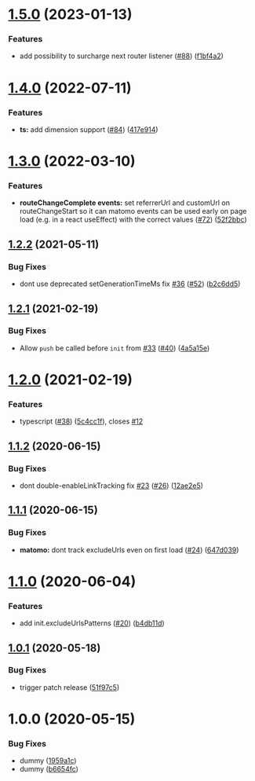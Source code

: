 # [1.5.0](https://github.com/SocialGouv/matomo-next/compare/v1.4.0...v1.5.0) (2023-01-13)


### Features

* add possibility to surcharge next router listener  ([#88](https://github.com/SocialGouv/matomo-next/issues/88)) ([f1bf4a2](https://github.com/SocialGouv/matomo-next/commit/f1bf4a2e32b0ffb74a994eaeb4cff73f15591031))

# [1.4.0](https://github.com/SocialGouv/matomo-next/compare/v1.3.0...v1.4.0) (2022-07-11)


### Features

* **ts:** add dimension support ([#84](https://github.com/SocialGouv/matomo-next/issues/84)) ([417e914](https://github.com/SocialGouv/matomo-next/commit/417e914d6a72e61ff056319f8f1bb1724145bec8))

# [1.3.0](https://github.com/SocialGouv/matomo-next/compare/v1.2.2...v1.3.0) (2022-03-10)


### Features

* **routeChangeComplete events:** set referrerUrl and customUrl on routeChangeStart so it can matomo events can be used early on page load (e.g. in a react useEffect) with the correct values ([#72](https://github.com/SocialGouv/matomo-next/issues/72)) ([52f2bbc](https://github.com/SocialGouv/matomo-next/commit/52f2bbc5bad294d07a8e14315081c289622b6c11))

## [1.2.2](https://github.com/SocialGouv/matomo-next/compare/v1.2.1...v1.2.2) (2021-05-11)


### Bug Fixes

* dont use deprecated setGenerationTimeMs fix [#36](https://github.com/SocialGouv/matomo-next/issues/36) ([#52](https://github.com/SocialGouv/matomo-next/issues/52)) ([b2c6dd5](https://github.com/SocialGouv/matomo-next/commit/b2c6dd51a243757583e0ec3a37c59d21f7da8b3b))

## [1.2.1](https://github.com/SocialGouv/matomo-next/compare/v1.2.0...v1.2.1) (2021-02-19)


### Bug Fixes

* Allow `push` be called before `init` from [#33](https://github.com/SocialGouv/matomo-next/issues/33) ([#40](https://github.com/SocialGouv/matomo-next/issues/40)) ([4a5a15e](https://github.com/SocialGouv/matomo-next/commit/4a5a15e1cb324a637c09177af8f454d17c58b2e0))

# [1.2.0](https://github.com/SocialGouv/matomo-next/compare/v1.1.2...v1.2.0) (2021-02-19)


### Features

* typescript ([#38](https://github.com/SocialGouv/matomo-next/issues/38)) ([5c4cc1f](https://github.com/SocialGouv/matomo-next/commit/5c4cc1fd692d2638267b7a3c0bc014a82048b718)), closes [#12](https://github.com/SocialGouv/matomo-next/issues/12)

## [1.1.2](https://github.com/SocialGouv/matomo-next/compare/v1.1.1...v1.1.2) (2020-06-15)


### Bug Fixes

* dont double-enableLinkTracking fix [#23](https://github.com/SocialGouv/matomo-next/issues/23) ([#26](https://github.com/SocialGouv/matomo-next/issues/26)) ([12ae2e5](https://github.com/SocialGouv/matomo-next/commit/12ae2e54900faf2f452494c721e4946bf622a674))

## [1.1.1](https://github.com/SocialGouv/matomo-next/compare/v1.1.0...v1.1.1) (2020-06-15)


### Bug Fixes

* **matomo:** dont track excludeUrls even on first load ([#24](https://github.com/SocialGouv/matomo-next/issues/24)) ([647d039](https://github.com/SocialGouv/matomo-next/commit/647d0393305ad70d3e13223d0866ad4a75a079e9))

# [1.1.0](https://github.com/SocialGouv/matomo-next/compare/v1.0.1...v1.1.0) (2020-06-04)


### Features

* add init.excludeUrlsPatterns ([#20](https://github.com/SocialGouv/matomo-next/issues/20)) ([b4db11d](https://github.com/SocialGouv/matomo-next/commit/b4db11d2f26e15ba0aae7976521be2aa89aec219))

## [1.0.1](https://github.com/SocialGouv/matomo-next/compare/v1.0.0...v1.0.1) (2020-05-18)


### Bug Fixes

* trigger patch release ([51f97c5](https://github.com/SocialGouv/matomo-next/commit/51f97c5c96cd31465677d7b160acbd0aa96355b9))

# 1.0.0 (2020-05-15)


### Bug Fixes

* dummy ([1959a1c](https://github.com/SocialGouv/matomo-next/commit/1959a1cdee001d80f544c524c2e552b32f31ce26))
* dummy ([b6654fc](https://github.com/SocialGouv/matomo-next/commit/b6654fc6ae6784f170c712bb1716eee636b6702e))
